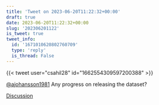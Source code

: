 ```yaml
---
title: 'Tweet on 2023-06-20T11:22:32+00:00'
draft: true
date: 2023-06-20T11:22:32+00:00
slug: '202306201122'
is_tweet: true
tweet_info:
  id: '1671010620802760709'
  type: 'reply'
  is_thread: False
---
```




{{< tweet user="csahil28" id="1662554309597200388" >}}

[@ajohansson1981](https://x.com/ajohansson1981) Any progress on releasing the dataset?

[Discussion](https://x.com/sytelus/status/1671010620802760709)
